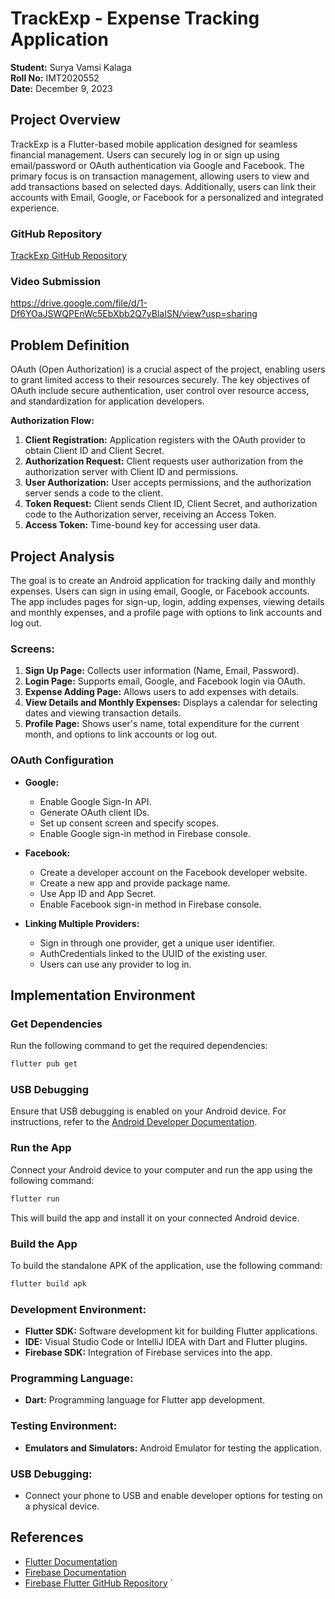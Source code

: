 
# TrackExp - Expense Tracking Application

**Student:** Surya Vamsi Kalaga  
**Roll No:** IMT2020552  
**Date:** December 9, 2023

## Project Overview

TrackExp is a Flutter-based mobile application designed for seamless financial management. Users can securely log in or sign up using email/password or OAuth authentication via Google and Facebook. The primary focus is on transaction management, allowing users to view and add transactions based on selected days. Additionally, users can link their accounts with Email, Google, or Facebook for a personalized and integrated experience.

### GitHub Repository
[TrackExp GitHub Repository](https://github.com/SuryaVamsi23/SDN_Project.git)

### Video Submission
https://drive.google.com/file/d/1-Df6YOaJSWQPEnWc5EbXbb2Q7yBlaISN/view?usp=sharing

## Problem Definition

OAuth (Open Authorization) is a crucial aspect of the project, enabling users to grant limited access to their resources securely. The key objectives of OAuth include secure authentication, user control over resource access, and standardization for application developers.

**Authorization Flow:**
1. **Client Registration:** Application registers with the OAuth provider to obtain Client ID and Client Secret.
2. **Authorization Request:** Client requests user authorization from the authorization server with Client ID and permissions.
3. **User Authorization:** User accepts permissions, and the authorization server sends a code to the client.
4. **Token Request:** Client sends Client ID, Client Secret, and authorization code to the Authorization server, receiving an Access Token.
5. **Access Token:** Time-bound key for accessing user data.

## Project Analysis

The goal is to create an Android application for tracking daily and monthly expenses. Users can sign in using email, Google, or Facebook accounts. The app includes pages for sign-up, login, adding expenses, viewing details and monthly expenses, and a profile page with options to link accounts and log out.

### Screens:
1. **Sign Up Page:** Collects user information (Name, Email, Password).
2. **Login Page:** Supports email, Google, and Facebook login via OAuth.
3. **Expense Adding Page:** Allows users to add expenses with details.
4. **View Details and Monthly Expenses:** Displays a calendar for selecting dates and viewing transaction details.
5. **Profile Page:** Shows user's name, total expenditure for the current month, and options to link accounts or log out.

### OAuth Configuration
- **Google:**
  - Enable Google Sign-In API.
  - Generate OAuth client IDs.
  - Set up consent screen and specify scopes.
  - Enable Google sign-in method in Firebase console.

- **Facebook:**
  - Create a developer account on the Facebook developer website.
  - Create a new app and provide package name.
  - Use App ID and App Secret.
  - Enable Facebook sign-in method in Firebase console.

- **Linking Multiple Providers:**
  - Sign in through one provider, get a unique user identifier.
  - AuthCredentials linked to the UUID of the existing user.
  - Users can use any provider to log in.

## Implementation Environment
### Get Dependencies

Run the following command to get the required dependencies:

```bash
flutter pub get
```

### USB Debugging

Ensure that USB debugging is enabled on your Android device. For instructions, refer to the [Android Developer Documentation](https://developer.android.com/studio/debug/dev-options).

### Run the App

Connect your Android device to your computer and run the app using the following command:

```bash
flutter run
```

This will build the app and install it on your connected Android device.

### Build the App

To build the standalone APK of the application, use the following command:

```bash
flutter build apk
```

### Development Environment:
- **Flutter SDK:** Software development kit for building Flutter applications.
- **IDE:** Visual Studio Code or IntelliJ IDEA with Dart and Flutter plugins.
- **Firebase SDK:** Integration of Firebase services into the app.

### Programming Language:
- **Dart:** Programming language for Flutter app development.

### Testing Environment:
- **Emulators and Simulators:** Android Emulator for testing the application.

### USB Debugging:
- Connect your phone to USB and enable developer options for testing on a physical device.



## References

- [Flutter Documentation](https://docs.flutter.dev/)
- [Firebase Documentation](https://firebase.google.com/docs)
- [Firebase Flutter GitHub Repository](https://github.com/firebase/flutterfire)
`
